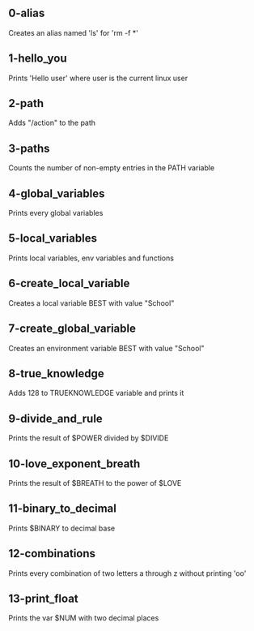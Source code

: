 ## 0-alias
Creates an alias named 'ls' for 'rm -f *'

## 1-hello_you
Prints 'Hello user' where user is the current linux user

## 2-path
Adds "/action" to the path

## 3-paths
Counts the number of non-empty entries in the PATH variable

## 4-global_variables
Prints every global variables

## 5-local_variables
Prints local variables, env variables and functions

## 6-create_local_variable
Creates a local variable BEST with value "School"

## 7-create_global_variable
Creates an environment variable BEST with value "School"

## 8-true_knowledge
Adds 128 to TRUEKNOWLEDGE variable and prints it

## 9-divide_and_rule
Prints the result of $POWER divided by $DIVIDE

## 10-love_exponent_breath
Prints the result of $BREATH to the power of $LOVE

## 11-binary_to_decimal
Prints $BINARY to decimal base

## 12-combinations
Prints every combination of two letters a through z without printing 'oo'

## 13-print_float
Prints the var $NUM with two decimal places
